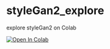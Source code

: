 # styleGan2_explore
explore styleGan2 on Colab

[![Open In Colab](https://colab.research.google.com/assets/colab-badge.svg)](https://colab.research.google.com/github/googlecolab/neng5201314/blob/master/notebooks/styleGan2_explore.ipynb)
